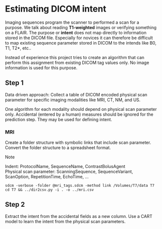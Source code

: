# Estimating DICOM intent

Imaging sequences program the scanner to performed a scan for a purpose. We talk about reading **T1-weighted** images or verifying something on a FLAIR. The purpose or **intent** does not map directly to information stored in the DICOM file. Especially for novices it can therefore be difficult to map existing sequence parameter stored in DICOM to the intends like B0, T1, T2*, etc.. 

Instead of experience this project tries to create an algorithm that can perform this assignment from existing DICOM tag values only. No image information is used for this purpose.

## Step 1

Data driven approach: Collect a table of DICOM encoded physical scan parameter for specific imaging modalities like MRI, CT, NM, and US.

One algorithm for each modality should depend on physical scan parameter only. Accidental (entered by a human) measures should be ignored for the prediction step. They may be used for defining intent.

### MRI

Create a folder structure with symbolic links that include scan parameter. Convert the folder structure to a spreadsheet format.

> [!NOTE]
> Indent: ProtocolName, SequenceName, ContrastBolusAgent<br/>
> Physical scan parameter: ScanningSequence, SequenceVariant, ScanOption, RepetitionTime, EchoTime, ...

```
sdcm -verbose -folder @mri_tags.sdcm -method link /Volumes/T7/data T7
cd T7 && ../dir2csv.py -i . -o ../mri.csv
```

## Step 2

Extract the intent from the accidental fields as a new column. Use a CART model to learn the intent from the physical scan parameters.

